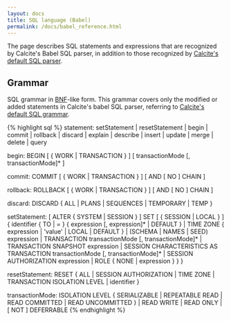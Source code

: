 ```yaml
---
layout: docs
title: SQL language (Babel)
permalink: /docs/babel_reference.html
---
```

<!--
{% comment %}
Licensed to the Apache Software Foundation (ASF) under one or more
contributor license agreements.  See the NOTICE file distributed with
this work for additional information regarding copyright ownership.
The ASF licenses this file to you under the Apache License, Version 2.0
(the "License"); you may not use this file except in compliance with
the License.  You may obtain a copy of the License at

http://www.apache.org/licenses/LICENSE-2.0

Unless required by applicable law or agreed to in writing, software
distributed under the License is distributed on an "AS IS" BASIS,
WITHOUT WARRANTIES OR CONDITIONS OF ANY KIND, either express or implied.
See the License for the specific language governing permissions and
limitations under the License.
{% endcomment %}
-->

<style>
.container {
  width: 400px;
  height: 26px;
}
.gray {
  width: 60px;
  height: 26px;
  background: gray;
  float: left;
}
.r15 {
  width: 40px;
  height: 6px;
  background: yellow;
  margin-top: 4px;
  margin-left: 10px;
}
.r12 {
  width: 10px;
  height: 6px;
  background: yellow;
  margin-top: 4px;
  margin-left: 10px;
}
.r13 {
  width: 20px;
  height: 6px;
  background: yellow;
  margin-top: 4px;
  margin-left: 10px;
}
.r2 {
  width: 2px;
  height: 6px;
  background: yellow;
  margin-top: 4px;
  margin-left: 20px;
}
.r24 {
  width: 20px;
  height: 6px;
  background: yellow;
  margin-top: 4px;
  margin-left: 20px;
}
.r35 {
  width: 20px;
  height: 6px;
  background: yellow;
  margin-top: 4px;
  margin-left: 30px;
}
</style>

The page describes SQL statements and expressions that are recognized by Calcite's Babel SQL parser,
in addition to those recognized by [Calcite's default SQL parser](reference.html).

## Grammar

SQL grammar in [BNF](https://en.wikipedia.org/wiki/Backus%E2%80%93Naur_Form)-like
form. This grammar covers only the modified or added statements in Calcite's babel SQL parser, referring to
[Calcite's default SQL grammar](reference.html).

{% highlight sql %}
statement:
      setStatement
  |   resetStatement
  |   begin
  |   commit
  |   rollback
  |   discard
  |   explain
  |   describe
  |   insert
  |   update
  |   merge
  |   delete
  |   query

begin:
      BEGIN [ { WORK | TRANSACTION } ] [ transactionMode [, transactionMode]* ]

commit:
      COMMIT [ { WORK | TRANSACTION } ] [ AND [ NO ] CHAIN ]

rollback:
      ROLLBACK [ { WORK | TRANSACTION } ] [ AND [ NO ] CHAIN ]

discard:
      DISCARD { ALL | PLANS | SEQUENCES | TEMPORARY | TEMP }

setStatement:
      [ ALTER { SYSTEM | SESSION } ] SET [ { SESSION | LOCAL } ]
      {
          identifier { TO | = } { expression [, expression]*  | DEFAULT }
      |   TIME ZONE { expression | 'value' | LOCAL | DEFAULT }
      |   (SCHEMA | NAMES | SEED) expression
      |   TRANSACTION transactionMode [, transactionMode]*
      |   TRANSACTION SNAPSHOT expression
      |   SESSION CHARACTERISTICS AS TRANSACTION transactionMode [, transactionMode]*
      |   SESSION AUTHORIZATION expression
      |   ROLE { NONE | expression }
      }
}

resetStatement:
      RESET { ALL | SESSION AUTHORIZATION | TIME ZONE | TRANSACTION ISOLATION LEVEL | identifier }

transactionMode:
      ISOLATION LEVEL { SERIALIZABLE | REPEATABLE READ | READ COMMITTED | READ UNCOMMITTED }
  |   READ WRITE
  |   READ ONLY
  |   [ NOT ] DEFERRABLE
{% endhighlight %}
